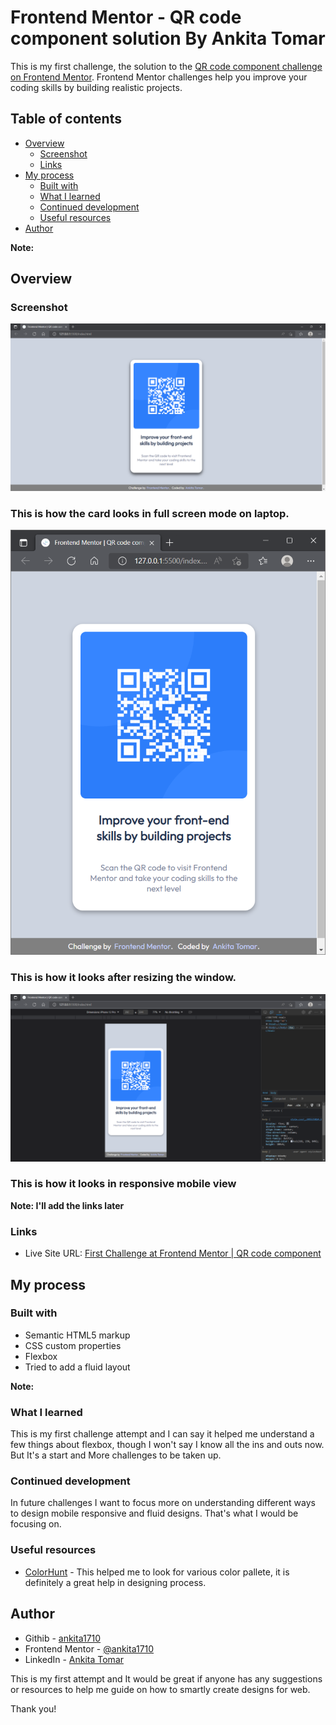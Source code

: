 # Frontend Mentor - QR code component solution By Ankita Tomar

This is my first challenge, the solution to the [QR code component challenge on Frontend Mentor](https://www.frontendmentor.io/challenges/qr-code-component-iux_sIO_H). Frontend Mentor challenges help you improve your coding skills by building realistic projects. 

## Table of contents

- [Overview](#overview)
  - [Screenshot](#screenshot)
  - [Links](#links)
- [My process](#my-process)
  - [Built with](#built-with)
  - [What I learned](#what-i-learned)
  - [Continued development](#continued-development)
  - [Useful resources](#useful-resources)
- [Author](#author)

**Note:**

## Overview

### Screenshot

![](./design/Desktop_mode_card_image.png)
### This is how the card looks in full screen mode on laptop.

![](./design/Resized_window_image.png)
### This is how it looks after resizing the window.

![](./design/Mobile_view_image.png)
### This is how it looks in responsive mobile view

**Note: I'll add the links later**

### Links

- Live Site URL: [First Challenge at Frontend Mentor | QR code component](https://ankita1710.github.io/The_QR_Challenge/)

## My process

### Built with

- Semantic HTML5 markup
- CSS custom properties
- Flexbox
- Tried to add a fluid layout

**Note:**

### What I learned
This is my first challenge attempt and I can say it helped me understand a few things about flexbox, though I won't say I know all the ins and outs now. But It's a start and More challenges to be taken up. 

### Continued development
In future challenges I want to focus more on understanding different ways to design mobile responsive and fluid designs. That's what I would be focusing on. 

### Useful resources

- [ColorHunt](https://colorhunt.co/palettes/fall) - This helped me to look for various color pallete, it is definitely a great help in designing process. 

## Author
- Githib - [ankita1710](https://github.com/ankita1710)
- Frontend Mentor - [@ankita1710](https://www.frontendmentor.io/profile/ankita1710)
- LinkedIn - [Ankita Tomar](https://www.linkedin.com/in/ankita-tomar-a284661a7/)

This is my first attempt and It would be great if anyone has any suggestions or resources to help me guide on how to smartly create designs for web. 

Thank you!